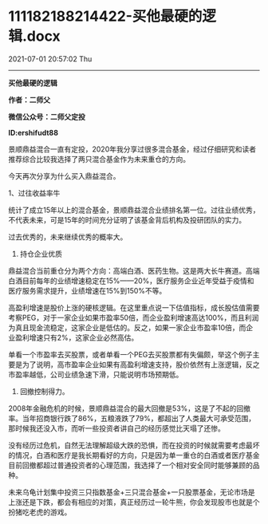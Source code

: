 # 111182188214422-买他最硬的逻辑.docx

2021-07-01 20:57:02 Thu

----

__买他最硬的逻辑__

__作者：二师父__

__微信公众号：二师父定投__

__ID:ershifudt88__

景顺鼎益混合一直有定投，2020年我分享过很多混合基金，经过仔细研究和读者推荐综合比较我选择了两只混合基金作为未来重仓的方向。

今天再次分享为什么买入鼎益混合。

1、过往收益率牛

统计了成立15年以上的混合基金，景顺鼎益混合业绩排名第一位。过往业绩优秀，不代表未来，可是15年的时间充分证明了该基金背后机构及投研团队的实力。

过去优秀的，未来继续优秀的概率大。

1. 持仓企业优质

鼎益混合当前重仓分为两个方向：高端白酒、医药生物。这是两大长牛赛道。高端白酒目前每年的业绩增速稳定在15%——20%，医疗服务企业近年受益于疫情和医疗服务需求提升，业绩增速在15%到150%不等。

高盈利增速是股价上涨的硬核逻辑。在这里重点说一下估值指标，成长股估值需要考察PEG，对于一家企业如果市盈率50倍，而企业盈利增速高达100%，而且利润为真且现金流稳定，这家企业是低估的。反之，如果一家企业市盈率10倍，而企业盈利增速只有2%，这家企业必然高估。

单看一个市盈率去买股票，或者单看一个PEG去买股票都有失偏颇，举这个例子主要是为了说明，高市盈率企业如果有高盈利增速支持，股价依然有上涨逻辑，反之市盈率越低，公司业绩急速下滑，只能说明市场预期低。

1. 回撤控制得力。

2008年金融危机的时候，景顺鼎益混合的最大回撤是53%，这是了不起的回撤率。当年招商银行跌了86%，五粮液跌了79%，都超出了人类最大可承受范围，那时候我还没入市，而听一些投资者讲自己的经历感觉比天塌了还惨。

没有经历过危机，自然无法理解超级大跌的恐惧，而在投资的时候就需要考虑最坏的情况，白酒和医疗是我长期看好的方向，只是因为单一重仓的白酒或者医疗基金目前回撤都超过普通投资者的心理范围，我选择了一个相对安全同时能够兼顾的品种。

未来乌龟计划集中投资三只指数基金\+三只混合基金\+一只股票基金，无论市场是上涨还是下跌，都会有相应的对策，真正经历过一轮牛熊，你会发现股市也就是个扮猪吃老虎的游戏。

